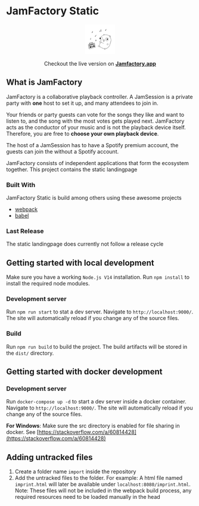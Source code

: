 # JamFactory Static

<p align="center">
    <img src="docs/logo.svg" alt="Logo" width="80" height="80">
</p>

<p align="center">
Checkout the live version on
<a href="https://jamfactory.app"><strong>Jamfactory.app</strong></a>
</p>

## What is JamFactory

JamFactory is a collaborative playback controller. A JamSession is a private party with **one** host to set it up, and
many attendees to join in.

Your friends or party guests can vote for the songs they like and want to listen to, and the song with the most votes
gets played next. JamFactory acts as the conductor of your music and is not the playback device itself. Therefore, you
are free to **choose your own playback device**.

The host of a JamSession has to have a Spotify premium account, the guests can join the without a Spotify account.

JamFactory consists of independent applications that form the ecosystem together. This project contains the static
landingpage

### Built With

JamFactory Static is build among others using these awesome projects

* [webpack](https://webpack.js.org/)
* [babel](https://babeljs.io/)

### Last Release

The static landingpage does currently not follow a release cycle

## Getting started with local development

Make sure you have a working `Node.js V14` installation. Run `npm install` to install the required node modules.

### Development server

Run `npm run start` to stat a dev server. Navigate to `http://localhost:9000/`. The site will automatically reload if
you change any of the source files.

### Build

Run `npm run build` to build the project. The build artifacts will be stored in the `dist/` directory.

## Getting started with docker development

### Development server

Run `docker-compose up -d` to start a dev server inside a docker container. Navigate to `http://localhost:9000/`. The
site will automatically reload if you change any of the source files.

**For Windows**: Make sure the src directory is enabled for file sharing in docker.
See [https://stackoverflow.com/a/60814428](https://stackoverflow.com/a/60814428)

## Adding untracked files

1. Create a folder name ``import`` inside the repository
2. Add the untracked files to the folder.
For example: A html file named ``imprint.html`` will later be available under ``localhost:8080/imprint.html``.
Note: These files will not be included in the webpack build process, any required resources need to be loaded manually in the head
